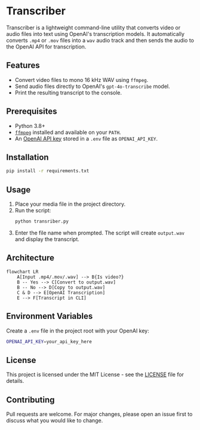 # Transcriber

Transcriber is a lightweight command-line utility that converts video or audio files into text using OpenAI's transcription models. It automatically converts `.mp4` or `.mov` files into a `wav` audio track and then sends the audio to the OpenAI API for transcription.

## Features
- Convert video files to mono 16 kHz WAV using `ffmpeg`.
- Send audio files directly to OpenAI's `gpt-4o-transcribe` model.
- Print the resulting transcript to the console.

## Prerequisites
- Python 3.8+
- [`ffmpeg`](https://ffmpeg.org/) installed and available on your `PATH`.
- An [OpenAI API key](https://platform.openai.com/) stored in a `.env` file as `OPENAI_API_KEY`.

## Installation
```bash
pip install -r requirements.txt
```

## Usage
1. Place your media file in the project directory.
2. Run the script:
   ```bash
   python transriber.py
   ```
3. Enter the file name when prompted. The script will create `output.wav` and display the transcript.

## Architecture
```mermaid
flowchart LR
    A[Input .mp4/.mov/.wav] --> B{Is video?}
    B -- Yes --> C[Convert to output.wav]
    B -- No --> D[Copy to output.wav]
    C & D --> E[OpenAI Transcription]
    E --> F[Transcript in CLI]
```

## Environment Variables
Create a `.env` file in the project root with your OpenAI key:
```bash
OPENAI_API_KEY=your_api_key_here
```

## License
This project is licensed under the MIT License - see the [LICENSE](LICENSE) file for details.

## Contributing
Pull requests are welcome. For major changes, please open an issue first to discuss what you would like to change.
